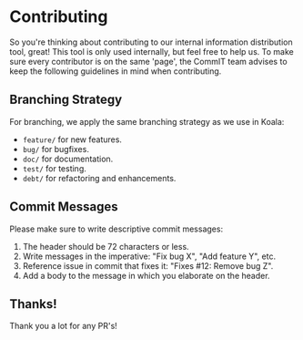 # Contributing
So you're thinking about contributing to our internal information distribution tool, great!
This tool is only used internally, but feel free to help us.
To make sure every contributor is on the same 'page', the CommIT team advises to keep the following guidelines in mind when contributing.

## Branching Strategy
For branching, we apply the same branching strategy as we use in Koala:
- `feature/` for new features.
- `bug/` for bugfixes.
- `doc/` for documentation.
- `test/` for testing.
- `debt/` for refactoring and enhancements.

## Commit Messages
Please make sure to write descriptive commit messages:
1. The header should be 72 characters or less.
2. Write messages in the imperative: "Fix bug X", "Add feature Y", etc.
3. Reference issue in commit that fixes it: "Fixes #12: Remove bug Z".
4. Add a body to the message in which you elaborate on the header.

## Thanks!
Thank you a lot for any PR's!

